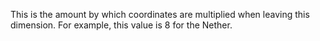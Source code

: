 This is the amount by which coordinates are multiplied when leaving this dimension.
For example, this value is 8 for the Nether.